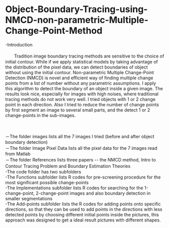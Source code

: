 # Object-Boundary-Tracing-using-NMCD-non-parametric-Multiple-Change-Point-Method
-Introduction  <br />                                                                                                                     
 　　Tradition image boundary tracing methods are sensitive to the choice of initial contour. While if we apply statistical models by taking advantage of the distribution of the pixel data, we can detect boundaries of object without using the initial contour. Non-parametric Multiple Change-Point Detection (NMCD) is novel and efficient way of finding multiple change points from a list of number without any parametric assumptions. I apply this algorithm to detect the boundary of an object inside a given image. The results look nice, especially for images with high noises, where traditional tracing methods do not work very well. I tried objects with 1 or 2 change point in each direction. Also I tried to reduce the number of change points by first segment an image to several small parts, and the detect 1 or 2 change-points in the sub-images.
<br />
<br />
<br />



－The folder images lists all the 7 images I tried (before and after object boundary detection)   <br />
－The folder Image Pixel Data lists all the pixel data for the 7 images read from Matlab          <br />
－The folder References lists three papers -- the NMCD method, Intro to Contour Tracing Problem and Boundary Estimation Theories　<br />
-The code folder has two subfolders    <br /> 
  -The Functions subfolder lists R codes for pre-screening procedure for the most significant possible change-points    <br />
  -The Implementations subfolder lists R codes for searching for the 1-change-point, 2-change-point images and also boundary detection in smaller segmentations    <br />
  -The Add-points subfolder lists the R codes for adding points onto specific directions, so that they can be used to add points in the directions with less detected points by choosing different initial points inside the pictures, this approach was designed to get a ideal result pictures with different shapes.
